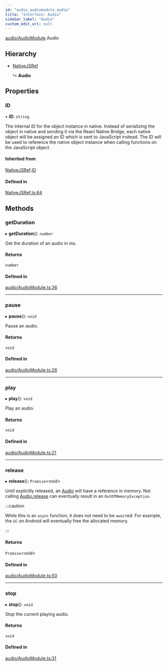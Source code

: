```yaml
---
id: "audio_audiomodule.audio"
title: "Interface: Audio"
sidebar_label: "Audio"
custom_edit_url: null
---
```


[audio/AudioModule](../modules/audio_audiomodule.md).Audio

## Hierarchy

- [NativeJSRef](nativejsref.nativejsref-1.md)

  ↳ **Audio**

## Properties

### ID

• **ID**: `string`

The internal ID for the object instance in native. Instead of serializing
the object in native and sending it via the React Native Bridge, each
native object will be assigned an ID which is sent to JavaScript instead.
The ID will be used to reference the native object instance when calling
functions on the JavaScript object.

#### Inherited from

[NativeJSRef](nativejsref.nativejsref-1.md).[ID](nativejsref.nativejsref-1.md#id)

#### Defined in

[NativeJSRef.ts:64](https://github.com/facebookresearch/playtorch/blob/1ab511e/react-native-pytorch-core/src/NativeJSRef.ts#L64)

## Methods

### getDuration

▸ **getDuration**(): `number`

Get the duration of an audio in ms.

#### Returns

`number`

#### Defined in

[audio/AudioModule.ts:36](https://github.com/facebookresearch/playtorch/blob/1ab511e/react-native-pytorch-core/src/audio/AudioModule.ts#L36)

___

### pause

▸ **pause**(): `void`

Pause an audio.

#### Returns

`void`

#### Defined in

[audio/AudioModule.ts:26](https://github.com/facebookresearch/playtorch/blob/1ab511e/react-native-pytorch-core/src/audio/AudioModule.ts#L26)

___

### play

▸ **play**(): `void`

Play an audio.

#### Returns

`void`

#### Defined in

[audio/AudioModule.ts:21](https://github.com/facebookresearch/playtorch/blob/1ab511e/react-native-pytorch-core/src/audio/AudioModule.ts#L21)

___

### release

▸ **release**(): `Promise`<void\>

Until explicitly released, an [Audio](audio_audiomodule.audio.md) will have a reference in memory.
Not calling [Audio.release](audio_audiomodule.audio.md#release) can eventually result in an
`OutOfMemoryException`.

:::caution

While this is an `async` function, it does not need to be `await`ed. For
example, the `GC` on Android will eventually free the allocated memory.

:::

#### Returns

`Promise`<void\>

#### Defined in

[audio/AudioModule.ts:50](https://github.com/facebookresearch/playtorch/blob/1ab511e/react-native-pytorch-core/src/audio/AudioModule.ts#L50)

___

### stop

▸ **stop**(): `void`

Stop the current playing audio.

#### Returns

`void`

#### Defined in

[audio/AudioModule.ts:31](https://github.com/facebookresearch/playtorch/blob/1ab511e/react-native-pytorch-core/src/audio/AudioModule.ts#L31)

